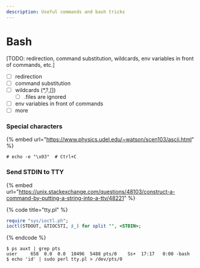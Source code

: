 ```yaml
---
description: Useful commands and bash tricks
---
```


# Bash

\[TODO: redirection, command substitution, wildcards, env variables in front of commands, etc.]

* [ ] redirection
* [ ] command substitution
* [ ] wildcards (\*,?,\[])
  * [ ] .files are ignored
* [ ] env variables in front of commands
* [ ] more

### Special characters

{% embed url="https://www.physics.udel.edu/~watson/scen103/ascii.html" %}

```shell-session
# echo -e "\x03"  # Ctrl+C
```

### Send STDIN to TTY

{% embed url="https://unix.stackexchange.com/questions/48103/construct-a-command-by-putting-a-string-into-a-tty/48221" %}

{% code title="tty.pl" %}
```perl
require "sys/ioctl.ph";
ioctl(STDOUT, &TIOCSTI, $_) for split "", <STDIN>;
```
{% endcode %}

```shell-session
$ ps auxt | grep pts
user     658  0.0  0.0  10496  5488 pts/0    Ss+  17:17   0:00 -bash
$ echo 'id' | sudo perl tty.pl > /dev/pts/0
```
